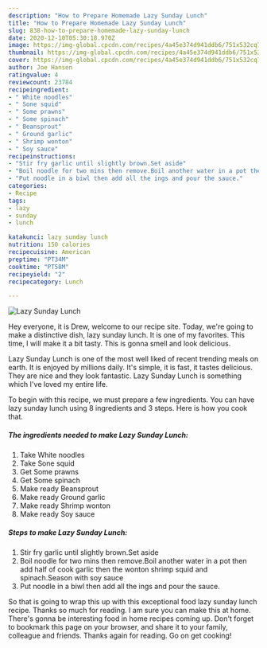 ```yaml
---
description: "How to Prepare Homemade Lazy Sunday Lunch"
title: "How to Prepare Homemade Lazy Sunday Lunch"
slug: 838-how-to-prepare-homemade-lazy-sunday-lunch
date: 2020-12-10T05:30:18.970Z
image: https://img-global.cpcdn.com/recipes/4a45e374d941ddb6/751x532cq70/lazy-sunday-lunch-recipe-main-photo.jpg
thumbnail: https://img-global.cpcdn.com/recipes/4a45e374d941ddb6/751x532cq70/lazy-sunday-lunch-recipe-main-photo.jpg
cover: https://img-global.cpcdn.com/recipes/4a45e374d941ddb6/751x532cq70/lazy-sunday-lunch-recipe-main-photo.jpg
author: Joe Hansen
ratingvalue: 4
reviewcount: 23784
recipeingredient:
- " White noodles"
- " Sone squid"
- " Some prawns"
- " Some spinach"
- " Beansprout"
- " Ground garlic"
- " Shrimp wonton"
- " Soy sauce"
recipeinstructions:
- "Stir fry garlic until slightly brown.Set aside"
- "Boil noodle for two mins then remove.Boil another water in a pot then add half of cook garlic then the wonton shrimp squid and spinach.Season with soy sauce"
- "Put noodle in a biwl then add all the ings and pour the sauce."
categories:
- Recipe
tags:
- lazy
- sunday
- lunch

katakunci: lazy sunday lunch 
nutrition: 150 calories
recipecuisine: American
preptime: "PT34M"
cooktime: "PT58M"
recipeyield: "2"
recipecategory: Lunch

---
```



![Lazy Sunday Lunch](https://img-global.cpcdn.com/recipes/4a45e374d941ddb6/751x532cq70/lazy-sunday-lunch-recipe-main-photo.jpg)

Hey everyone, it is Drew, welcome to our recipe site. Today, we're going to make a distinctive dish, lazy sunday lunch. It is one of my favorites. This time, I will make it a bit tasty. This is gonna smell and look delicious.



Lazy Sunday Lunch is one of the most well liked of recent trending meals on earth. It is enjoyed by millions daily. It's simple, it is fast, it tastes delicious. They are nice and they look fantastic. Lazy Sunday Lunch is something which I've loved my entire life.


To begin with this recipe, we must prepare a few ingredients. You can have lazy sunday lunch using 8 ingredients and 3 steps. Here is how you cook that.

<!--inarticleads1-->

##### The ingredients needed to make Lazy Sunday Lunch:

1. Take  White noodles
1. Take  Sone squid
1. Get  Some prawns
1. Get  Some spinach
1. Make ready  Beansprout
1. Make ready  Ground garlic
1. Make ready  Shrimp wonton
1. Make ready  Soy sauce




<!--inarticleads2-->

##### Steps to make Lazy Sunday Lunch:

1. Stir fry garlic until slightly brown.Set aside
1. Boil noodle for two mins then remove.Boil another water in a pot then add half of cook garlic then the wonton shrimp squid and spinach.Season with soy sauce
1. Put noodle in a biwl then add all the ings and pour the sauce.




So that is going to wrap this up with this exceptional food lazy sunday lunch recipe. Thanks so much for reading. I am sure you can make this at home. There's gonna be interesting food in home recipes coming up. Don't forget to bookmark this page on your browser, and share it to your family, colleague and friends. Thanks again for reading. Go on get cooking!
